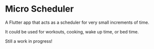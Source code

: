 # Micro Scheduler

A Flutter app that acts as a scheduler for very small increments of time.

It could be used for workouts, cooking, wake up time, or bed time.

Still a work in progress!
